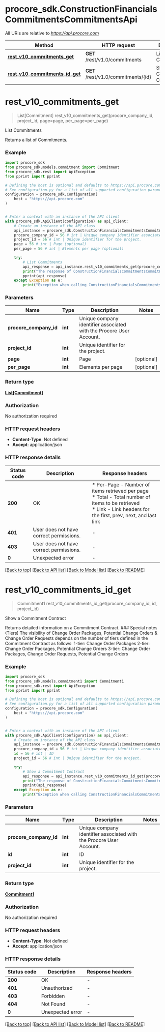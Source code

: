 # procore_sdk.ConstructionFinancialsCommitmentsCommitmentsApi

All URIs are relative to *https://api.procore.com*

Method | HTTP request | Description
------------- | ------------- | -------------
[**rest_v10_commitments_get**](ConstructionFinancialsCommitmentsCommitmentsApi.md#rest_v10_commitments_get) | **GET** /rest/v1.0/commitments | List Commitments
[**rest_v10_commitments_id_get**](ConstructionFinancialsCommitmentsCommitmentsApi.md#rest_v10_commitments_id_get) | **GET** /rest/v1.0/commitments/{id} | Show a Commitment Contract


# **rest_v10_commitments_get**
> List[Commitment] rest_v10_commitments_get(procore_company_id, project_id, page=page, per_page=per_page)

List Commitments

Returns a list of Commitments.

### Example


```python
import procore_sdk
from procore_sdk.models.commitment import Commitment
from procore_sdk.rest import ApiException
from pprint import pprint

# Defining the host is optional and defaults to https://api.procore.com
# See configuration.py for a list of all supported configuration parameters.
configuration = procore_sdk.Configuration(
    host = "https://api.procore.com"
)


# Enter a context with an instance of the API client
with procore_sdk.ApiClient(configuration) as api_client:
    # Create an instance of the API class
    api_instance = procore_sdk.ConstructionFinancialsCommitmentsCommitmentsApi(api_client)
    procore_company_id = 56 # int | Unique company identifier associated with the Procore User Account.
    project_id = 56 # int | Unique identifier for the project.
    page = 56 # int | Page (optional)
    per_page = 56 # int | Elements per page (optional)

    try:
        # List Commitments
        api_response = api_instance.rest_v10_commitments_get(procore_company_id, project_id, page=page, per_page=per_page)
        print("The response of ConstructionFinancialsCommitmentsCommitmentsApi->rest_v10_commitments_get:\n")
        pprint(api_response)
    except Exception as e:
        print("Exception when calling ConstructionFinancialsCommitmentsCommitmentsApi->rest_v10_commitments_get: %s\n" % e)
```



### Parameters


Name | Type | Description  | Notes
------------- | ------------- | ------------- | -------------
 **procore_company_id** | **int**| Unique company identifier associated with the Procore User Account. | 
 **project_id** | **int**| Unique identifier for the project. | 
 **page** | **int**| Page | [optional] 
 **per_page** | **int**| Elements per page | [optional] 

### Return type

[**List[Commitment]**](Commitment.md)

### Authorization

No authorization required

### HTTP request headers

 - **Content-Type**: Not defined
 - **Accept**: application/json

### HTTP response details

| Status code | Description | Response headers |
|-------------|-------------|------------------|
**200** | OK |  * Per-Page - Number of items retrieved per page <br>  * Total - Total number of items to be retrieved <br>  * Link - Link headers for the first, prev, next, and last link <br>  |
**401** | User does not have correct permissions. |  -  |
**403** | User does not have correct permissions. |  -  |
**0** | Unexpected error |  -  |

[[Back to top]](#) [[Back to API list]](../README.md#documentation-for-api-endpoints) [[Back to Model list]](../README.md#documentation-for-models) [[Back to README]](../README.md)

# **rest_v10_commitments_id_get**
> Commitment1 rest_v10_commitments_id_get(procore_company_id, id, project_id)

Show a Commitment Contract

Returns detailed information on a Commitment Contract.  ### Special notes (Tiers)  The visibility of Change Order Packages, Potential Change Orders & Change Order Requests depends on the number of tiers defined in the Commitment Contract as follows:  1-tier: Change Order Packages  2-tier: Change Order Packages, Potential Change Orders  3-tier: Change Order Packages, Change Order Requests, Potential Change Orders

### Example


```python
import procore_sdk
from procore_sdk.models.commitment1 import Commitment1
from procore_sdk.rest import ApiException
from pprint import pprint

# Defining the host is optional and defaults to https://api.procore.com
# See configuration.py for a list of all supported configuration parameters.
configuration = procore_sdk.Configuration(
    host = "https://api.procore.com"
)


# Enter a context with an instance of the API client
with procore_sdk.ApiClient(configuration) as api_client:
    # Create an instance of the API class
    api_instance = procore_sdk.ConstructionFinancialsCommitmentsCommitmentsApi(api_client)
    procore_company_id = 56 # int | Unique company identifier associated with the Procore User Account.
    id = 56 # int | ID
    project_id = 56 # int | Unique identifier for the project.

    try:
        # Show a Commitment Contract
        api_response = api_instance.rest_v10_commitments_id_get(procore_company_id, id, project_id)
        print("The response of ConstructionFinancialsCommitmentsCommitmentsApi->rest_v10_commitments_id_get:\n")
        pprint(api_response)
    except Exception as e:
        print("Exception when calling ConstructionFinancialsCommitmentsCommitmentsApi->rest_v10_commitments_id_get: %s\n" % e)
```



### Parameters


Name | Type | Description  | Notes
------------- | ------------- | ------------- | -------------
 **procore_company_id** | **int**| Unique company identifier associated with the Procore User Account. | 
 **id** | **int**| ID | 
 **project_id** | **int**| Unique identifier for the project. | 

### Return type

[**Commitment1**](Commitment1.md)

### Authorization

No authorization required

### HTTP request headers

 - **Content-Type**: Not defined
 - **Accept**: application/json

### HTTP response details

| Status code | Description | Response headers |
|-------------|-------------|------------------|
**200** | OK |  -  |
**401** | Unauthorized |  -  |
**403** | Forbidden |  -  |
**404** | Not Found |  -  |
**0** | Unexpected error |  -  |

[[Back to top]](#) [[Back to API list]](../README.md#documentation-for-api-endpoints) [[Back to Model list]](../README.md#documentation-for-models) [[Back to README]](../README.md)

